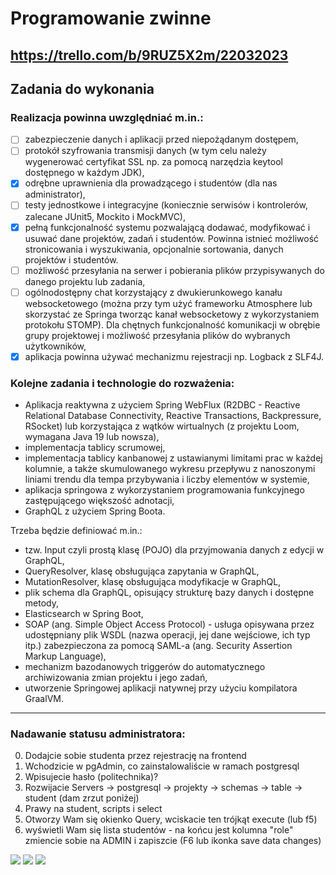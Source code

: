 # Programowanie zwinne

https://trello.com/b/9RUZ5X2m/22032023
---
## Zadania do wykonania

### Realizacja powinna uwzględniać m.in.:
- [ ] zabezpieczenie danych i aplikacji przed niepożądanym dostępem, 
- [ ] protokół szyfrowania transmisji danych (w tym celu należy wygenerować certyfikat SSL np. za pomocą narzędzia keytool dostępnego w każdym JDK),
- [x] odrębne uprawnienia dla prowadzącego i studentów (dla nas administrator),
- [ ] testy jednostkowe i integracyjne (koniecznie serwisów i kontrolerów, zalecane JUnit5, Mockito i MockMVC),
- [x] pełną funkcjonalność systemu pozwalającą dodawać, modyfikować i usuwać dane projektów, zadań i studentów. Powinna istnieć możliwość stronicowania i wyszukiwania, opcjonalnie sortowania, danych projektów i studentów.
- [ ] możliwość przesyłania na serwer i pobierania plików przypisywanych do danego projektu lub zadania, 
- [ ] ogólnodostępny chat korzystający z dwukierunkowego kanału websocketowego (można przy tym użyć frameworku Atmosphere lub skorzystać ze Springa tworząc kanał websocketowy z wykorzystaniem protokołu STOMP). Dla chętnych funkcjonalność komunikacji w obrębie grupy projektowej i możliwość przesyłania plików do wybranych użytkowników,
- [x] aplikacja powinna używać mechanizmu rejestracji np. Logback z SLF4J.

### Kolejne zadania i technologie do rozważenia:
- Aplikacja reaktywna z użyciem Spring WebFlux (R2DBC - Reactive Relational Database Connectivity, Reactive Transactions, Backpressure, RSocket) lub korzystająca z wątków wirtualnych (z projektu Loom, wymagana Java 19 lub nowsza), 
- implementacja tablicy scrumowej,
- implementacja tablicy kanbanowej z ustawianymi limitami prac w każdej kolumnie, a także skumulowanego wykresu przepływu z nanoszonymi liniami trendu dla tempa przybywania i liczby elementów w systemie,
- aplikacja springowa z wykorzystaniem programowania funkcyjnego zastępującego większość adnotacji,
- GraphQL z użyciem Spring Boota. 

Trzeba będzie definiować m.in.:
 - tzw. Input czyli prostą klasę (POJO) dla przyjmowania danych z edycji w GraphQL,
 - QueryResolver, klasę obsługująca zapytania w GraphQL,
 - MutationResolver, klasę obsługująca modyfikacje w GraphQL,
 - plik schema dla GraphQL, opisujący strukturę bazy danych i dostępne metody,
- Elasticsearch w Spring Boot,
- SOAP (ang. Simple Object Access Protocol) - usługa opisywana przez udostępniany plik WSDL (nazwa operacji, jej dane wejściowe, ich typ itp.) zabezpieczona za pomocą SAML-a (ang. Security Assertion Markup Language),
- mechanizm bazodanowych triggerów do automatycznego archiwizowania zmian projektu i jego zadań,
- utworzenie Springowej aplikacji natywnej przy użyciu kompilatora GraalVM.


---
### Nadawanie statusu administratora:
0. Dodajcie sobie studenta przez rejestrację na frontend
1. Wchodzicie w pgAdmin, co zainstalowaliście w ramach postgresql
2. Wpisujecie hasło (politechnika)?
3. Rozwijacie Servers -> postgresql -> projekty -> schemas -> table -> student (dam zrzut poniżej)
4. Prawy na student, scripts i select
5. Otworzy Wam się okienko Query, wciskacie ten trójkąt execute (lub f5)
6. wyświetli Wam się lista studentów - na końcu jest kolumna "role" zmiencie sobie na ADMIN i zapiszcie (F6 lub ikonka save data changes)

![](https://scontent-waw1-1.xx.fbcdn.net/v/t1.15752-9/343547797_5594167890683379_9020410397301631774_n.png?_nc_cat=109&ccb=1-7&_nc_sid=ae9488&_nc_ohc=Nitvk_etTWwAX9T23_d&_nc_ht=scontent-waw1-1.xx&oh=03_AdS8nNbXLapCqmt0cGdipTYGWiT2y1sDlImyYZ5RHPY_cg&oe=649D4231)
![](https://scontent-waw1-1.xx.fbcdn.net/v/t1.15752-9/345246725_1040713287204973_9183457215237163721_n.png?_nc_cat=101&ccb=1-7&_nc_sid=ae9488&_nc_ohc=C23zvrXD12sAX8XSwa7&_nc_ht=scontent-waw1-1.xx&oh=03_AdRiMu9hLRMjth2NDFfLNvhAtBRKg2rb4xbc-yByQqf2Hg&oe=649D56DD)
![](https://scontent-waw1-1.xx.fbcdn.net/v/t1.15752-9/343607650_821259006303520_1711665949002987788_n.png?_nc_cat=108&ccb=1-7&_nc_sid=ae9488&_nc_ohc=hR_rebUMA_wAX-B-Ksu&_nc_ht=scontent-waw1-1.xx&oh=03_AdSxMxeZj7PYJdsLi-f4ZTQXVbAjJ4sjrwi0QSMfsWCT4g&oe=649D5957)

